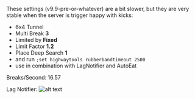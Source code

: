 These settings (v9.9-pre-or-whatever) are a bit slower, but they are very stable when the server is trigger happy with kicks:

- 6x4 Tunnel
- Multi Break **3**
- Limited by **Fixed**
- Limit Factor **1.2**
- Place Deep Search **1**
- and run `;set highwaytools rubberbandtimeout 2500`
- use in combination with LagNotifier and AutoEat

Breaks/Second: 16.57

Lag Notifier:
![alt text](/images/LagNotifier.png "Lag Notifier Config")
